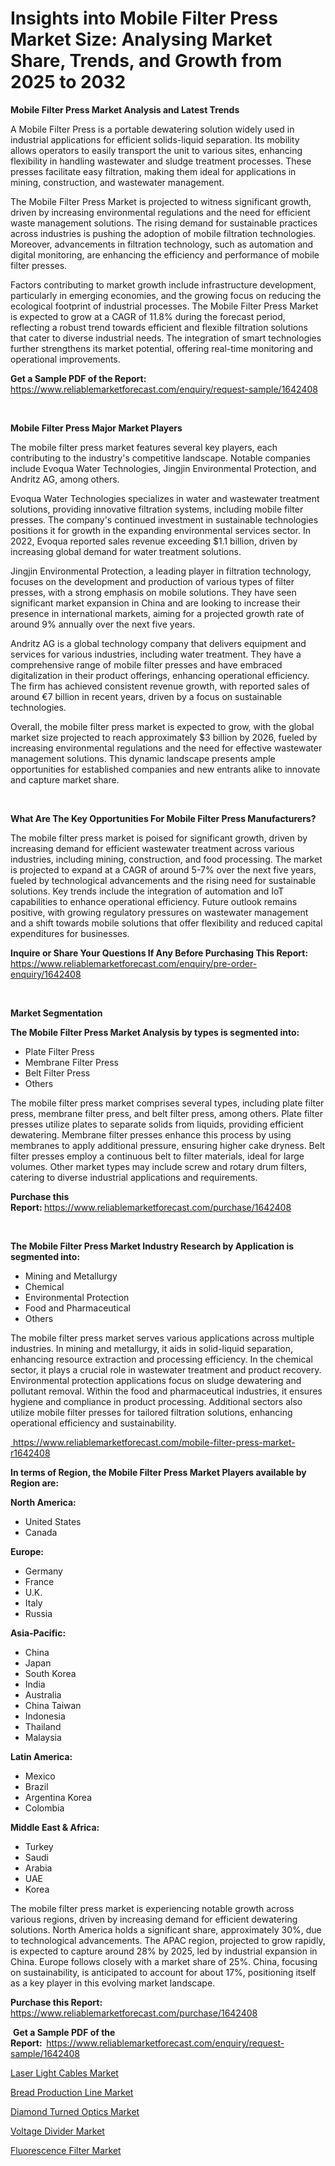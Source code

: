 <p><h1>Insights into Mobile Filter Press Market Size: Analysing Market Share, Trends, and Growth from 2025 to 2032</h1></p><p><strong>Mobile Filter Press Market Analysis and Latest Trends</strong></p>
<p><p>A Mobile Filter Press is a portable dewatering solution widely used in industrial applications for efficient solids-liquid separation. Its mobility allows operators to easily transport the unit to various sites, enhancing flexibility in handling wastewater and sludge treatment processes. These presses facilitate easy filtration, making them ideal for applications in mining, construction, and wastewater management.</p><p>The Mobile Filter Press Market is projected to witness significant growth, driven by increasing environmental regulations and the need for efficient waste management solutions. The rising demand for sustainable practices across industries is pushing the adoption of mobile filtration technologies. Moreover, advancements in filtration technology, such as automation and digital monitoring, are enhancing the efficiency and performance of mobile filter presses.</p><p>Factors contributing to market growth include infrastructure development, particularly in emerging economies, and the growing focus on reducing the ecological footprint of industrial processes. The Mobile Filter Press Market is expected to grow at a CAGR of 11.8% during the forecast period, reflecting a robust trend towards efficient and flexible filtration solutions that cater to diverse industrial needs. The integration of smart technologies further strengthens its market potential, offering real-time monitoring and operational improvements.</p></p>
<p><strong>Get a Sample PDF of the Report:&nbsp;</strong> <a href="https://www.reliablemarketforecast.com/enquiry/request-sample/1642408?utm_campaign=1885&utm_medium=2&utm_source=Github&utm_content=ia&utm_term=11042025&utm_id=mobile-filter-press">https://www.reliablemarketforecast.com/enquiry/request-sample/1642408</a></p>
<p>&nbsp;</p>
<p><strong>Mobile Filter Press Major Market Players</strong></p>
<p><p>The mobile filter press market features several key players, each contributing to the industry's competitive landscape. Notable companies include Evoqua Water Technologies, Jingjin Environmental Protection, and Andritz AG, among others. </p><p>Evoqua Water Technologies specializes in water and wastewater treatment solutions, providing innovative filtration systems, including mobile filter presses. The company's continued investment in sustainable technologies positions it for growth in the expanding environmental services sector. In 2022, Evoqua reported sales revenue exceeding $1.1 billion, driven by increasing global demand for water treatment solutions.</p><p>Jingjin Environmental Protection, a leading player in filtration technology, focuses on the development and production of various types of filter presses, with a strong emphasis on mobile solutions. They have seen significant market expansion in China and are looking to increase their presence in international markets, aiming for a projected growth rate of around 9% annually over the next five years.</p><p>Andritz AG is a global technology company that delivers equipment and services for various industries, including water treatment. They have a comprehensive range of mobile filter presses and have embraced digitalization in their product offerings, enhancing operational efficiency. The firm has achieved consistent revenue growth, with reported sales of around €7 billion in recent years, driven by a focus on sustainable technologies.</p><p>Overall, the mobile filter press market is expected to grow, with the global market size projected to reach approximately $3 billion by 2026, fueled by increasing environmental regulations and the need for effective wastewater management solutions. This dynamic landscape presents ample opportunities for established companies and new entrants alike to innovate and capture market share.</p></p>
<p>&nbsp;</p>
<p><strong>What Are The Key Opportunities For Mobile Filter Press Manufacturers?</strong></p>
<p><p>The mobile filter press market is poised for significant growth, driven by increasing demand for efficient wastewater treatment across various industries, including mining, construction, and food processing. The market is projected to expand at a CAGR of around 5-7% over the next five years, fueled by technological advancements and the rising need for sustainable solutions. Key trends include the integration of automation and IoT capabilities to enhance operational efficiency. Future outlook remains positive, with growing regulatory pressures on wastewater management and a shift towards mobile solutions that offer flexibility and reduced capital expenditures for businesses.</p></p>
<p><strong>Inquire or Share Your Questions If Any Before Purchasing This Report:</strong> <a href="https://www.reliablemarketforecast.com/enquiry/pre-order-enquiry/1642408?utm_campaign=1885&utm_medium=2&utm_source=Github&utm_content=ia&utm_term=11042025&utm_id=mobile-filter-press">https://www.reliablemarketforecast.com/enquiry/pre-order-enquiry/1642408</a></p>
<p>&nbsp;</p>
<p><strong>Market Segmentation</strong></p>
<p><strong>The Mobile Filter Press Market Analysis by types is segmented into:</strong></p>
<p><ul><li>Plate Filter Press</li><li>Membrane Filter Press</li><li>Belt Filter Press</li><li>Others</li></ul></p>
<p><p>The mobile filter press market comprises several types, including plate filter press, membrane filter press, and belt filter press, among others. Plate filter presses utilize plates to separate solids from liquids, providing efficient dewatering. Membrane filter presses enhance this process by using membranes to apply additional pressure, ensuring higher cake dryness. Belt filter presses employ a continuous belt to filter materials, ideal for large volumes. Other market types may include screw and rotary drum filters, catering to diverse industrial applications and requirements.</p></p>
<p><strong>Purchase this Report:&nbsp;</strong><a href="https://www.reliablemarketforecast.com/purchase/1642408?utm_campaign=1885&utm_medium=2&utm_source=Github&utm_content=ia&utm_term=11042025&utm_id=mobile-filter-press">https://www.reliablemarketforecast.com/purchase/1642408</a></p>
<p>&nbsp;</p>
<p><strong>The Mobile Filter Press Market Industry Research by Application is segmented into:</strong></p>
<p><ul><li>Mining and Metallurgy</li><li>Chemical</li><li>Environmental Protection</li><li>Food and Pharmaceutical</li><li>Others</li></ul></p>
<p><p>The mobile filter press market serves various applications across multiple industries. In mining and metallurgy, it aids in solid-liquid separation, enhancing resource extraction and processing efficiency. In the chemical sector, it plays a crucial role in wastewater treatment and product recovery. Environmental protection applications focus on sludge dewatering and pollutant removal. Within the food and pharmaceutical industries, it ensures hygiene and compliance in product processing. Additional sectors also utilize mobile filter presses for tailored filtration solutions, enhancing operational efficiency and sustainability.</p></p>
<p><a href="https://www.reliablemarketforecast.com/mobile-filter-press-market-r1642408?utm_campaign=1885&utm_medium=2&utm_source=Github&utm_content=ia&utm_term=11042025&utm_id=mobile-filter-press">&nbsp;https://www.reliablemarketforecast.com/mobile-filter-press-market-r1642408</a></p>
<p><strong>In terms of Region, the Mobile Filter Press Market Players available by Region are:</strong></p>
<p>
    <p> <strong> North America: </strong>
        <ul>
            <li>United States</li>
            <li>Canada</li>
        </ul>
        </p> 
    <p> <strong> Europe: </strong>
        <ul>
            <li>Germany</li>
            <li>France</li>
            <li>U.K.</li>
            <li>Italy</li>
            <li>Russia</li>
        </ul>
        </p> 
    <p> <strong> Asia-Pacific: </strong>
        <ul>
            <li>China</li>
            <li>Japan</li>
            <li>South Korea</li>
            <li>India</li>
            <li>Australia</li>
            <li>China Taiwan</li>
            <li>Indonesia</li>
            <li>Thailand</li>
            <li>Malaysia</li>
        </ul>
        </p> 
    <p> <strong> Latin America: </strong>
        <ul>
            <li>Mexico</li>
            <li>Brazil</li>
            <li>Argentina Korea</li>
            <li>Colombia</li>
        </ul>
        </p> 
    <p> <strong> Middle East & Africa: </strong>
        <ul>
            <li>Turkey</li>
            <li>Saudi</li>
            <li>Arabia</li>
            <li>UAE</li>
            <li>Korea</li>
        </ul>
    </p>
    </p>
<p><p>The mobile filter press market is experiencing notable growth across various regions, driven by increasing demand for efficient dewatering solutions. North America holds a significant share, approximately 30%, due to technological advancements. The APAC region, projected to grow rapidly, is expected to capture around 28% by 2025, led by industrial expansion in China. Europe follows closely with a market share of 25%. China, focusing on sustainability, is anticipated to account for about 17%, positioning itself as a key player in this evolving market landscape.</p></p>
<p><strong>Purchase this Report: </strong><a href="https://www.reliablemarketforecast.com/purchase/1642408?utm_campaign=1885&utm_medium=2&utm_source=Github&utm_content=ia&utm_term=11042025&utm_id=mobile-filter-press">https://www.reliablemarketforecast.com/purchase/1642408</a></p>
<p>&nbsp;<strong>Get a Sample PDF of the Report:&nbsp;&nbsp;</strong><a href="https://www.reliablemarketforecast.com/enquiry/request-sample/1642408?utm_campaign=1885&utm_medium=2&utm_source=Github&utm_content=ia&utm_term=11042025&utm_id=mobile-filter-press">https://www.reliablemarketforecast.com/enquiry/request-sample/1642408</a></p>
<p><strong></strong></p>
<p><p><a href="https://github.com/bozzoquishmd/Market-Research-Report-List-1/blob/main/laser-light-cables-market.md?utm_campaign=1885&utm_medium=2&utm_source=Github&utm_content=ia&utm_term=11042025&utm_id=mobile-filter-press">Laser Light Cables Market</a></p><p><a href="https://github.com/AKSHATREPORTPRIME/Market-Research-Report-List-7/blob/main/bread-production-line-market.md?utm_campaign=1885&utm_medium=2&utm_source=Github&utm_content=ia&utm_term=11042025&utm_id=mobile-filter-press">Bread Production Line Market</a></p><p><a href="https://github.com/indrystar/Market-Research-Report-List-5/blob/main/diamond-turned-optics-market.md?utm_campaign=1885&utm_medium=2&utm_source=Github&utm_content=ia&utm_term=11042025&utm_id=mobile-filter-press">Diamond Turned Optics Market</a></p><p><a href="https://github.com/wiltsdeenyuw/Market-Research-Report-List-1/blob/main/voltage-divider-market.md?utm_campaign=1885&utm_medium=2&utm_source=Github&utm_content=ia&utm_term=11042025&utm_id=mobile-filter-press">Voltage Divider Market</a></p><p><a href="https://github.com/fabrehugessf/Market-Research-Report-List-1/blob/main/fluorescence-filter-market.md?utm_campaign=1885&utm_medium=2&utm_source=Github&utm_content=ia&utm_term=11042025&utm_id=mobile-filter-press">Fluorescence Filter Market</a></p></p>